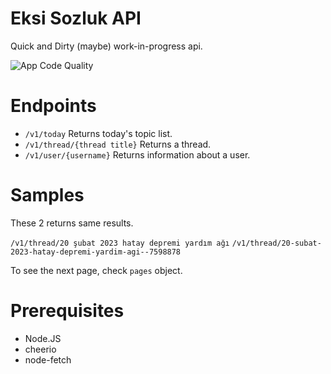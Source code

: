 # Eksi Sozluk API

Quick and Dirty (maybe) work-in-progress api.

![App Code Quality](https://img.shields.io/static/v1?label=Status&message=Works+On+My+Machine&color=yellow "App Status")


# Endpoints 
- `/v1/today` Returns today's topic list.
- `/v1/thread/{thread title}` Returns a thread.
- `/v1/user/{username}` Returns information about a user.


# Samples
These 2 returns same results.

`/v1/thread/20 şubat 2023 hatay depremi yardım ağı`
`/v1/thread/20-subat-2023-hatay-depremi-yardim-agi--7598878`

To see the next page, check `pages` object.


# Prerequisites
- Node.JS
- cheerio
- node-fetch